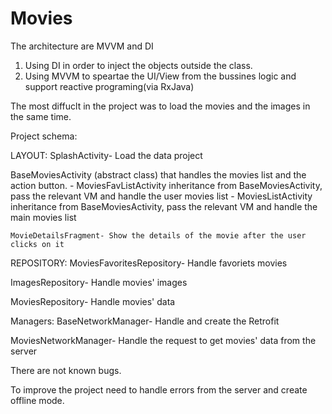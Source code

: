 # Movies

The architecture are MVVM and DI
  1. Using DI in order to inject the objects outside the class.
  2. Using MVVM to speartae the UI/View from the bussines logic and support reactive programing(via RxJava)
  
The most diffuclt in the project was to load the movies and the images in the same time.

Project schema:

LAYOUT:
   SplashActivity- Load the data project

   BaseMoviesActivity (abstract class) that handles the movies list and the action button.
         - MoviesFavListActivity inheritance from BaseMoviesActivity,
           pass the relevant VM and handle the user movies list
         - MoviesListActivity inheritance from BaseMoviesActivity,
           pass the relevant VM and handle the main movies list
            
    MovieDetailsFragment- Show the details of the movie after the user clicks on it
       
       
REPOSITORY:
  MoviesFavoritesRepository- Handle favoriets movies
  
  ImagesRepository- Handle movies' images
  
  MoviesRepository- Handle movies' data
  
  
Managers:
  BaseNetworkManager- Handle and create the Retrofit
  
  MoviesNetworkManager- Handle the request to get movies' data from the server
  
  
There are not known bugs.

To improve the project need to handle errors from the server
and create offline mode.
  
            
  

